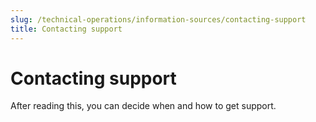 ```yaml
---
slug: /technical-operations/information-sources/contacting-support
title: Contacting support
---
```

# Contacting support

After reading this, you can decide when and how to get support.

